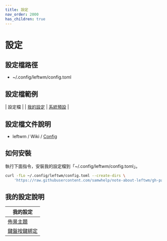 ```yaml
---
title: 設定
nav_order: 2000
has_children: true
---
```


# 設定


## 設定檔路徑

* ~/.config/leftwm/config.toml

## 設定檔範例

| 設定檔 |
| [我的設定](https://github.com/samwhelp/note-about-leftwm/blob/gh-pages/_demo/config/leftwm-config/main/config/leftwm/config.toml)
| [系統預設](https://github.com/samwhelp/note-about-leftwm/blob/gh-pages/_demo/config/leftwm-config/default/config/leftwm/config.toml) |

## 設定檔文件說明

* leftwm / Wiki / [Config](https://github.com/leftwm/leftwm/wiki/Config)


## 如何安裝

執行下面指令，安裝我的設定檔到「~/.config/leftwm/config.toml」。

``` sh
curl -fLo ~/.config/leftwm/config.toml --create-dirs \
	'https://raw.githubusercontent.com/samwhelp/note-about-leftwm/gh-pages/_demo/config/main/config/leftwm/config.toml'
```

## 我的設定說明

| 我的設定 |
| --- |
| [佈景主題](config/theme) |
| [鍵盤按鍵綁定](config/keybind) |
